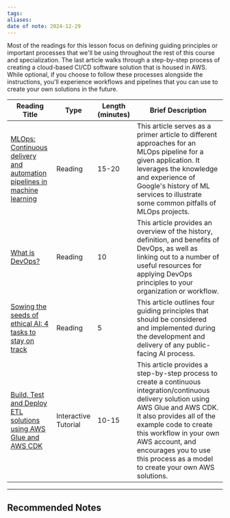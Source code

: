 ```yaml
---
tags: 
aliases: 
date of note: 2024-12-29
---
```

Most of the readings for this lesson focus on defining guiding principles or important processes that we'll be using throughout the rest of this course and specialization. The last article walks through a step-by-step process of creating a cloud-based CI/CD software solution that is housed in AWS. While optional, if you choose to follow these processes alongside the instructions, you'll experience workflows and pipelines that you can use to create your own solutions in the future.

|Reading Title|Type|Length (minutes)|Brief Description|
|---|---|---|---|
|[MLOps: Continuous delivery and automation pipelines in machine learning](https://cloud.google.com/architecture/mlops-continuous-delivery-and-automation-pipelines-in-machine-learning#mlops_level_1_ml_pipeline_automation)|Reading|15-20|This article serves as a primer article to different approaches for an MLOps pipeline for a given application. It leverages the knowledge and experience of Google's history of ML services to illustrate some common pitfalls of MLOps projects.|
|[What is DevOps?](https://www.atlassian.com/devops)|Reading|10|This article provides an overview of the history, definition, and benefits of DevOps, as well as linking out to a number of useful resources for applying DevOps principles to your organization or workflow.|
|[Sowing the seeds of ethical AI: 4 tasks to stay on track](https://cloud.google.com/blog/transform/4-tasks-to-ensure-your-companys-ai-is-ethical)|Reading|5|This article outlines four guiding principles that should be considered and implemented during the development and delivery of any public-facing AI process.|
|[Build, Test and Deploy ETL solutions using AWS Glue and AWS CDK](https://aws.amazon.com/blogs/big-data/build-test-and-deploy-etl-solutions-using-aws-glue-and-aws-cdk-based-ci-cd-pipelines/)|Interactive Tutorial|10-15|This article provides a step-by-step process to create a continuous integration/continuous delivery solution using AWS Glue and AWS CDK. It also provides all of the example code to create this workflow in your own AWS account, and encourages you to use this process as a model to create your own AWS solutions.|









-----------
##  Recommended Notes